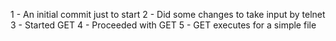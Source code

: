 1 - An initial commit just to start
2 - Did some changes to take input by telnet
3 - Started GET
4 - Proceeded with GET
5 - GET executes for a simple file
